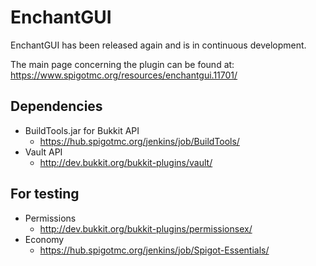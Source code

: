 EnchantGUI
==========

EnchantGUI has been released again and is in continuous development.

The main page concerning the plugin can be found at: https://www.spigotmc.org/resources/enchantgui.11701/

## Dependencies

* BuildTools.jar for Bukkit API
  * https://hub.spigotmc.org/jenkins/job/BuildTools/
* Vault API
  * http://dev.bukkit.org/bukkit-plugins/vault/

## For testing

* Permissions
  * http://dev.bukkit.org/bukkit-plugins/permissionsex/
* Economy
  * https://hub.spigotmc.org/jenkins/job/Spigot-Essentials/

